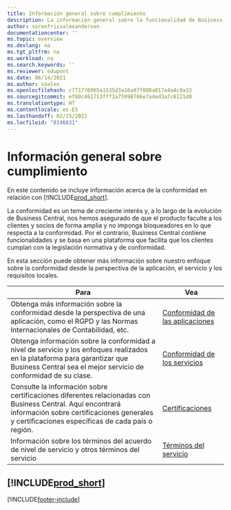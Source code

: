 ```yaml
---
title: Información general sobre cumplimiento
description: La información general sobre la funcionalidad de Business Central se basa en una plataforma que facilita que los clientes cumplan con la legislación normativa y de conformidad.
author: sorenfriisalexandersen
documentationcenter: ''
ms.topic: overview
ms.devlang: na
ms.tgt_pltfrm: na
ms.workload: na
ms.search.keywords: ''
ms.reviewer: edupont
ms.date: 06/14/2021
ms.author: soalex
ms.openlocfilehash: c771776965a1535d3a16a07f008a017a4a4c8a33
ms.sourcegitcommit: ef80c461713fff1a75998766e7a4ed3a7c6121d0
ms.translationtype: HT
ms.contentlocale: es-ES
ms.lasthandoff: 02/15/2022
ms.locfileid: "8146831"
---
```

# <a name="compliance-overview"></a>Información general sobre cumplimiento

En este contenido se incluye información acerca de la conformidad en relación con [!INCLUDE[prod_short](../includes/prod_short.md)].  

La conformidad es un tema de creciente interés y, a lo largo de la evolución de Business Central, nos hemos asegurado de que el producto faculte a los clientes y socios de forma amplia y no imponga bloqueadores en lo que respecta a la conformidad. Por el contrario, Business Central contiene funcionalidades y se basa en una plataforma que facilita que los clientes cumplan con la legislación normativa y de conformidad.

En esta sección puede obtener más información sobre nuestro enfoque sobre la conformidad desde la perspectiva de la aplicación, el servicio y los requisitos locales.

|**Para**|**Vea**|  
|------------|-------------|  
|Obtenga más información sobre la conformidad desde la perspectiva de una aplicación, como el RGPD y las Normas Internacionales de Contabilidad, etc.|[Conformidad de las aplicaciones](compliance-application-compliance.md)|  
|Obtenga información sobre la conformidad a nivel de servicio y los enfoques realizados en la plataforma para garantizar que Business Central sea el mejor servicio de conformidad de su clase.|[Conformidad de los servicios](compliance-service-compliance.md)|  
|Consulte la información sobre certificaciones diferentes relacionadas con Business Central. Aquí encontrará información sobre certificaciones generales y certificaciones específicas de cada país o región.|[Certificaciones](compliance-certifications.md)|  
|Información sobre los términos del acuerdo de nivel de servicio y otros términos del servicio|[Términos del servicio](compliance-service-compliance.md#service-terms)|  

## [!INCLUDE[prod_short](../includes/free_trial_md.md)]  


[!INCLUDE[footer-include](../includes/footer-banner.md)]